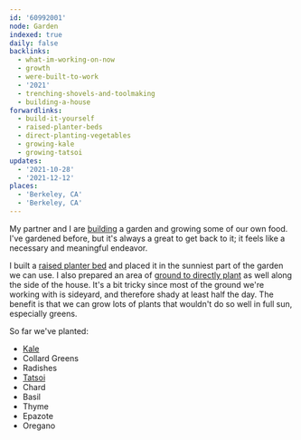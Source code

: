 ```yaml
---
id: '60992001'
node: Garden
indexed: true
daily: false
backlinks:
  - what-im-working-on-now
  - growth
  - were-built-to-work
  - '2021'
  - trenching-shovels-and-toolmaking
  - building-a-house
forwardlinks:
  - build-it-yourself
  - raised-planter-beds
  - direct-planting-vegetables
  - growing-kale
  - growing-tatsoi
updates:
  - '2021-10-28'
  - '2021-12-12'
places:
  - 'Berkeley, CA'
  - 'Berkeley, CA'
---
```


My partner and I are [building](build-it-yourself.md) a garden and growing some of our own food. I've gardened before, but it's always a great to get back to it; it feels like a necessary and meaningful endeavor.

I built a [raised planter bed](raised-planter-beds.md) and placed it in the sunniest part of the garden we can use. I also prepared an area of [ground to directly plant](direct-planting-vegetables.md) as well along the side of the house. It's a bit tricky since most of the ground we're working with is sideyard, and therefore shady at least half the day. The benefit is that we can grow lots of plants that wouldn't do so well in full sun, especially greens.

So far we've planted:

- [Kale](growing-kale.md)
- Collard Greens
- Radishes
- [Tatsoi](growing-tatsoi.md)
- Chard
- Basil
- Thyme
- Epazote
- Oregano
